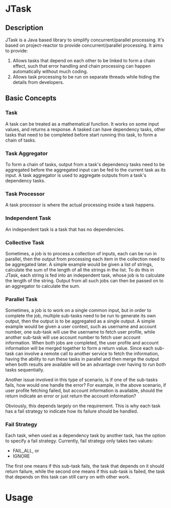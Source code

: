 # JTask

## Description

JTask is a Java based library to simplify concurrent/parallel processing. It's based on project-reactor to provide concurrent/parallel processing. It aims to provide:

1. Allows tasks that depend on each other to be linked to form a chain effect, such that error handling and chain processing can happen automatically without much coding.
2. Allows task processing to be run on separate threads while hiding the details from developers.

## Basic Concepts

### Task

A task can be treated as a mathematical function. It works on some input values, and returns a response. A tasked can have dependency tasks, other tasks that need to be completed before start running this task, to form a chain of tasks.

### Task Aggregator

To form a chain of tasks, output from a task's dependency tasks need to be aggregated before the aggregated input can be fed to the current task as its input. A task aggregator is used to aggregate outputs from a task's dependency tasks.

### Task Processor

A task processor is where the actual processing inside a task happens. 

### Independent Task

An independent task is a task that has no dependencies.

### Collective Task

Sometimes, a job is to process a collection of inputs, each can be run in parallel, then the output from processing each item in the collection need to be aggregated later. A simple example would be given a list of strings, calculate the sum of the length of all the strings in the list. To do this in JTask, each string is fed into an independent task, whose job is to calculate the length of the string. Output from all such jobs can then be passed on to an aggregator to calculate the sum.

### Parallel Task

Sometimes, a job is to work on a single common input, but in order to complete the job, multiple sub-tasks need to be run to generate its own output, then the output is to be aggregated as a single output. A simple example would be given a user context, such as username and account number, one sub-task will use the username to fetch user profile, while another sub-task will use account number to fetch user account information. When both jobs are completed, the user profile and account information will be merged together to form a return value. Since each sub-task can involve a remote call to another service to fetch the information, having the ability to run these tasks in parallel and then merge the output when both results are available will be an advantage over having to run both tasks sequentially. 

Another issue involved in this type of scenario, is if one of the sub-tasks fails, how would one handle the error? For example, in the above scenario, if user profile fetching failed, but account information is available, should the return indicate an error or just return the account information?

Obviously, this depends largely on the requirement. This is why each task has a fail strategy to indicate how its failure should be handled.

### Fail Strategy

Each task, when used as a dependency task by another task, has the option to specify a fail strategy. Currently, fail strategy only takes two values:

* FAIL_ALL, or
* IGNORE

The first one means if this sub-task fails, the task that depends on it should return failure, while the second one means if this sub-task is failed, the task that depends on this task can still carry on with other work.

# Usage


